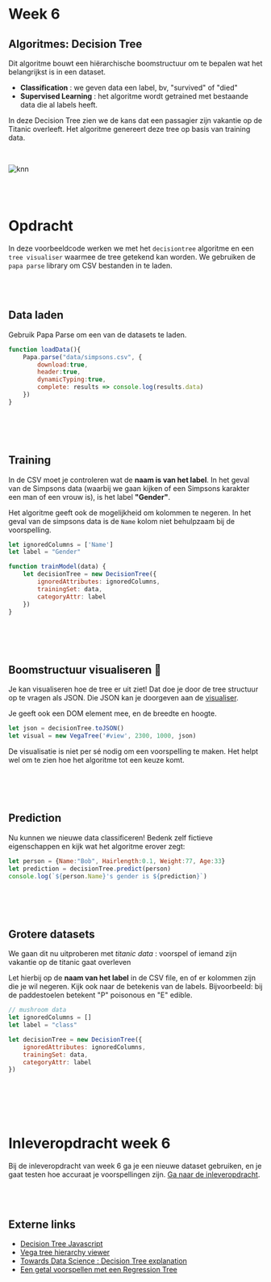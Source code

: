 # Week 6

## Algoritmes: Decision Tree

Dit algoritme bouwt een hiërarchische boomstructuur om te bepalen wat het belangrijkst is in een dataset. 

- **Classification** : we geven data een label, bv, "survived" of "died"
- **Supervised Learning** : het algoritme wordt getrained met bestaande data die al labels heeft.

In deze Decision Tree zien we de kans dat een passagier zijn vakantie op de Titanic overleeft. Het algoritme genereert deze tree op basis van training data.

<br>

![knn](../images/titanic.png)

<br>
<br>

# Opdracht

In deze voorbeeldcode werken we met het `decisiontree` algoritme en een `tree visualiser` waarmee de tree getekend kan worden. We gebruiken de `papa parse` library om CSV bestanden in te laden.

<br>
<br>

## Data laden

Gebruik Papa Parse om een van de datasets te laden. 

```javascript
function loadData(){
    Papa.parse("data/simpsons.csv", {
        download:true,
        header:true, 
        dynamicTyping:true,
        complete: results => console.log(results.data)
    })
}
```

<br>
<br>
<br>

## Training

In de CSV moet je controleren wat de **naam is van het label**. In het geval van de Simpsons data (waarbij we gaan kijken of een Simpsons karakter een man of een vrouw is), is het label **"Gender"**. 

Het algoritme geeft ook de mogelijkheid om kolommen te negeren. In het geval van de simpsons data is de `Name` kolom niet behulpzaam bij de voorspelling.

```javascript
let ignoredColumns = ['Name']
let label = "Gender"

function trainModel(data) {
    let decisionTree = new DecisionTree({
        ignoredAttributes: ignoredColumns,
        trainingSet: data,
        categoryAttr: label
    })
}
```

<br>
<br>
<br>

## Boomstructuur visualiseren 🌳 

Je kan visualiseren hoe de tree er uit ziet! Dat doe je door de tree structuur op te vragen als JSON. Die JSON kan je doorgeven aan de [visualiser](https://vega.github.io/vega/examples/tree-layout/). 

Je geeft ook een DOM element mee, en de breedte en hoogte. 

```javascript
let json = decisionTree.toJSON()
let visual = new VegaTree('#view', 2300, 1000, json)
```

De visualisatie is niet per sé nodig om een voorspelling te maken. Het helpt wel om te zien hoe het algoritme tot een keuze komt.

<br>
<br>
<br>

## Prediction

Nu kunnen we nieuwe data classificeren! Bedenk zelf fictieve eigenschappen en kijk wat het algoritme erover zegt:

```javascript
let person = {Name:"Bob", Hairlength:0.1, Weight:77, Age:33}
let prediction = decisionTree.predict(person)
console.log(`${person.Name}'s gender is ${prediction}`)
```
<br>
<br>
<br>

## Grotere datasets

We gaan dit nu uitproberen met *titanic data* : voorspel of iemand zijn vakantie op de titanic gaat overleven

Let hierbij op de **naam van het label** in de CSV file, en of er kolommen zijn die je wil negeren. Kijk ook naar de betekenis van de labels. Bijvoorbeeld: bij de paddestoelen betekent "P" poisonous en "E" edible.

```javascript
// mushroom data
let ignoredColumns = []
let label = "class"

let decisionTree = new DecisionTree({
    ignoredAttributes: ignoredColumns,
    trainingSet: data,
    categoryAttr: label     
})
```


<br>
<br>
<br>
<br>

# Inleveropdracht week 6

Bij de inleveropdracht van week 6 ga je een nieuwe dataset gebruiken, en je gaat testen hoe accuraat je voorspellingen zijn. [Ga naar de inleveropdracht](./inleveropdracht.md).

<br>
<br>

## Externe links

- [Decision Tree Javascript](https://github.com/lagodiuk/decision-tree-js)
- [Vega tree hierarchy viewer](https://vega.github.io/vega/examples/tree-layout/)
- [Towards Data Science : Decision Tree explanation](https://towardsdatascience.com/decision-trees-in-machine-learning-641b9c4e8052/)
- [Een getal voorspellen met een Regression Tree](https://winkjs.org/wink-regression-tree/)

